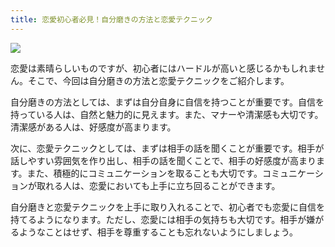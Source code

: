 ```yaml
---
title: 恋愛初心者必見！自分磨きの方法と恋愛テクニック
---
```


![](./img/cover.jpg)

恋愛は素晴らしいものですが、初心者にはハードルが高いと感じるかもしれません。そこで、今回は自分磨きの方法と恋愛テクニックをご紹介します。

自分磨きの方法としては、まずは自分自身に自信を持つことが重要です。自信を持っている人は、自然と魅力的に見えます。また、マナーや清潔感も大切です。清潔感がある人は、好感度が高まります。

次に、恋愛テクニックとしては、まずは相手の話を聞くことが重要です。相手が話しやすい雰囲気を作り出し、相手の話を聞くことで、相手の好感度が高まります。また、積極的にコミュニケーションを取ることも大切です。コミュニケーションが取れる人は、恋愛においても上手に立ち回ることができます。

自分磨きと恋愛テクニックを上手に取り入れることで、初心者でも恋愛に自信を持てるようになります。ただし、恋愛には相手の気持ちも大切です。相手が嫌がるようなことはせず、相手を尊重することも忘れないようにしましょう。
